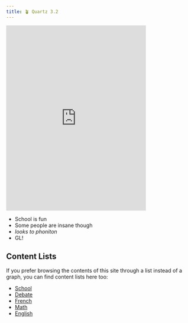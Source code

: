 ```yaml
---
title: 🪴 Quartz 3.2
---
```


<iframe src="https://indify.co/widgets/live/quotes/4TOkWTdcxFOMXjD4zqCN" name="idk" scrolling="No" height="500px" width="75%" marginheight = "0px" marginwidth = "0px" style="border: none;"></iframe>



- School is fun
- Some people are insane though
- *looks to phoniton*
- GL!

## Content Lists
If you prefer browsing the contents of this site through a list instead of a graph, you can find content lists here too:

- [School](/tags/Notes)
- [Debate](/tags/debate)
- [French](/tags/French)
- [Math](/tags/Math)
- [English](/tags/English)

